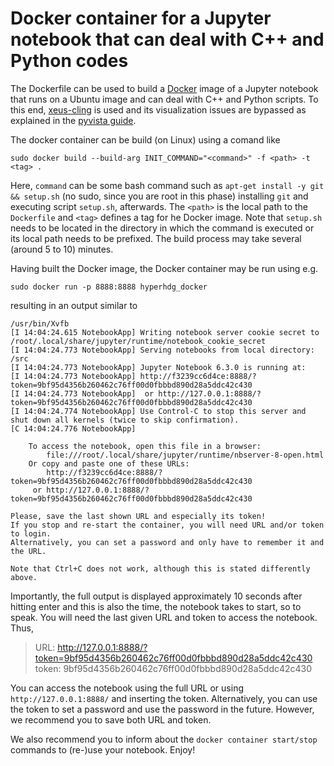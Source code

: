 # Docker container for a Jupyter notebook that can deal with C++ and Python codes

The Dockerfile can be used to build a [Docker](https://www.docker.com/) image of a Jupyter notebook
that runs on a Ubuntu image and can deal with C++ and Python scripts. To this end, [xeus-cling](
https://github.com/jupyter-xeus/xeus-cling) is used and its visualization issues are bypassed as
explained in the [pyvista guide](https://docs.pyvista.org/getting-started/installation.html).

The docker container can be build (on Linux) using a comand like

    sudo docker build --build-arg INIT_COMMAND="<command>" -f <path> -t <tag> .

Here, `command` can be some bash command such as `apt-get install -y git && setup.sh` (no sudo,
since you are root in this phase) installing `git` and executing script `setup.sh`, afterwards. The
`<path>` is the local path to the `Dockerfile` and `<tag>` defines a tag for he Docker image. Note
that `setup.sh` needs to be located in the directory in which the command is executed or its local
path needs to be prefixed. The build process may take several (around 5 to 10) minutes.

Having built the Docker image, the Docker container may be run using e.g.

    sudo docker run -p 8888:8888 hyperhdg_docker

resulting in an output similar to

````
/usr/bin/Xvfb
[I 14:04:24.615 NotebookApp] Writing notebook server cookie secret to /root/.local/share/jupyter/runtime/notebook_cookie_secret
[I 14:04:24.773 NotebookApp] Serving notebooks from local directory: /src
[I 14:04:24.773 NotebookApp] Jupyter Notebook 6.3.0 is running at:
[I 14:04:24.773 NotebookApp] http://f3239cc6d4ce:8888/?token=9bf95d4356b260462c76ff00d0fbbbd890d28a5ddc42c430
[I 14:04:24.773 NotebookApp]  or http://127.0.0.1:8888/?token=9bf95d4356b260462c76ff00d0fbbbd890d28a5ddc42c430
[I 14:04:24.774 NotebookApp] Use Control-C to stop this server and shut down all kernels (twice to skip confirmation).
[C 14:04:24.776 NotebookApp] 
    
    To access the notebook, open this file in a browser:
        file:///root/.local/share/jupyter/runtime/nbserver-8-open.html
    Or copy and paste one of these URLs:
        http://f3239cc6d4ce:8888/?token=9bf95d4356b260462c76ff00d0fbbbd890d28a5ddc42c430
     or http://127.0.0.1:8888/?token=9bf95d4356b260462c76ff00d0fbbbd890d28a5ddc42c430

Please, save the last shown URL and especially its token!
If you stop and re-start the container, you will need URL and/or token to login.
Alternatively, you can set a password and only have to remember it and the URL.

Note that Ctrl+C does not work, although this is stated differently above.
````

Importantly, the full output is displayed approximately 10 seconds after hitting enter and this is
also the time, the notebook takes to start, so to speak. You will need the last given URL and token
to access the notebook. Thus,

> URL: http://127.0.0.1:8888/?token=9bf95d4356b260462c76ff00d0fbbbd890d28a5ddc42c430
> token: 9bf95d4356b260462c76ff00d0fbbbd890d28a5ddc42c430

You can access the notebook using the full URL or using `http://127.0.0.1:8888/` and inserting the
token. Alternatively, you can use the token to set a password and use the password in the future.
However, we recommend you to save both URL and token.

We also recommend you to inform about the `docker container start/stop` commands to (re-)use your
notebook. Enjoy!
